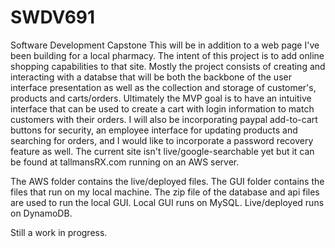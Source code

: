 # SWDV691
Software Development Capstone
This will be in addition to a web page I've been building for a local pharmacy. The intent of this project is to add online shopping capabilities to that site. Mostly the project consists of creating and interacting with a databse that will be both the backbone of the user interface presentation as well as the collection and storage of customer's, products and carts/orders. Ultimately the MVP goal is to have an intuitive interface that can be used to create a cart with login information to match customers with their orders. I will also be incorporating paypal add-to-cart buttons for security, an employee interface for updating products and searching for orders, and I would like to incorporate a password recovery feature as well. The current site isn't live/google-searchable yet but it can be found at tallmansRX.com running on an AWS server.  

The AWS folder contains the live/deployed files. The GUI folder contains the files that run on my local machine. The zip file of the database and api files are used to run the local GUI. Local GUI runs on MySQL. Live/deployed runs on DynamoDB.

Still a work in progress.
